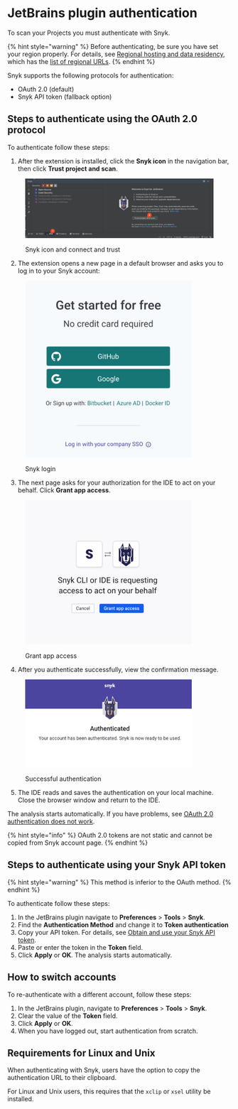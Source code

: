 # JetBrains plugin authentication

To scan your Projects you must authenticate with Snyk.&#x20;

{% hint style="warning" %}
Before authenticating, be sure you have set your region properly. For details, see [Regional hosting and data residency](../../../working-with-snyk/regional-hosting-and-data-residency.md), which has the [list of regional URLs](../../../working-with-snyk/regional-hosting-and-data-residency.md#regional-urls).
{% endhint %}

Snyk supports the following protocols for authentication:

* OAuth 2.0 (default)
* Snyk API token (fallback option)

## Steps to authenticate using the OAuth 2.0 protocol

To authenticate follow these steps:

1. After the extension is installed, click the **Snyk icon** in the  navigation bar, then click **Trust project and scan**.

<figure><img src="../../../.gitbook/assets/SCR-20240821-twbu.png" alt="Snyk idon and connect and trust"><figcaption><p>Snyk icon and connect and trust</p></figcaption></figure>

2. The extension opens a new page in a default browser and asks you to log in to your Snyk account:

<figure><img src="../../../.gitbook/assets/SCR-20240821-qogt.png" alt="Snyk login" width="375"><figcaption><p>Snyk login</p></figcaption></figure>

3. The next page asks for your authorization for the IDE to act on your behalf. Click **Grant app access**.

<figure><img src="../../../.gitbook/assets/SCR-20240821-qnpy.png" alt="Grant app access" width="375"><figcaption><p>Grant app access</p></figcaption></figure>

4. After you authenticate successfully, view the confirmation message.

<figure><img src="../../../.gitbook/assets/SCR-20240821-qrgp.png" alt="Successful authentication" width="375"><figcaption><p>Successful authentication</p></figcaption></figure>

5. The IDE reads and saves the authentication on your local machine. Close the browser window and return to the IDE.&#x20;

The analysis starts automatically. If you have problems, see [OAuth 2.0 authentication does not work](../troubleshooting-ides/how-to-set-environment-variables-by-operating-system-os-for-ides-and-cli-1.md).

{% hint style="info" %}
OAuth 2.0 tokens are not static and cannot be copied from Snyk account page.
{% endhint %}

## Steps to authenticate using your Snyk API token

{% hint style="warning" %}
This method is inferior to the OAuth method.
{% endhint %}

To authenticate follow these steps:

1. In the JetBrains plugin navigate to **Preferences** > **Tools** > **Snyk**.
2. Find the **Authentication Method** and change it to **Token authentication**
3. Copy your API token. For details, see [Obtain and use your Snyk API token](../../../getting-started/#obtain-and-use-your-snyk-api-token).
4. Paste or enter the token in the **Token** field.
5. Click **Apply** or **OK**. The analysis starts automatically.

## How to switch accounts

To re-authenticate with a different account, follow these steps:

1. In the JetBrains plugin, navigate to **Preferences** > **Tools** > **Snyk**.
2. Clear the value of the **Token** field.
3. Click **Apply** or **OK**.
4. When you have logged out, start authentication from scratch.

## Requirements for Linux and Unix

When authenticating with Snyk, users have the option to copy the authentication URL to their clipboard.

For Linux and Unix users, this requires that the `xclip` or `xsel` utility be installed.
